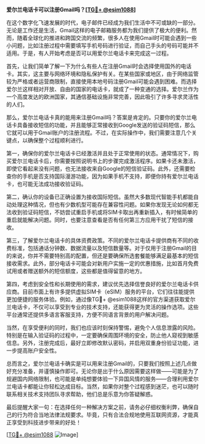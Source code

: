 **爱尔兰电话卡可以注册Gmail吗？[[TG💪+ @esim1088](https://t.me/s/esim1088)]**

在这个数字化飞速发展的时代，电子邮件已经成为我们生活中不可或缺的一部分。无论是工作还是生活，Gmail这样的电子邮箱服务都为我们提供了极大的便利。然而，随着全球化的推进和跨国交流的频繁，很多人在使用Gmail时可能会遇到一些小问题，比如注册过程中需要填写手机号码进行验证，而自己手头的号码可能并不适用。于是，有人开始考虑是否可以用爱尔兰电话卡来完成这一过程。

首先，让我们简单了解一下为什么有些人在注册Gmail时会选择使用国外的电话卡。其实，这主要与网络环境和隐私保护有关。在某些国家或地区，由于网络监管较为严格或者运营商限制，直接使用本地号码注册Gmail可能会遇到困难。而选择爱尔兰这样相对开放、自由的国家的电话卡，就成了一种变通的选择。爱尔兰作为一个高度发达的欧洲国家，其通信基础设施非常完善，因此吸引了许多寻求灵活性的人们。

那么，爱尔兰电话卡真的能用来注册Gmail吗？答案是肯定的。只要你的爱尔兰电话卡具备接收短信的功能，并且能够正常接收到Google发送的验证码短信，那么它就可以用于Gmail账户的注册流程。不过，在实际操作中，我们需要注意几个关键点，以确保整个过程顺利进行。

第一，确保你的爱尔兰电话卡已经激活并且处于正常使用的状态。通常情况下，购买爱尔兰电话卡后，你需要按照说明书上的步骤完成激活程序。如果卡还未激活，即使它看起来没有问题，也无法接收来自Google的短信验证码。此外，还需要检查你的手机是否支持国际漫游功能，因为如果手机不支持，即便你持有爱尔兰电话卡，也可能无法成功接收验证码。

第二，确认你的设备已正确设置为接收国际短信。虽然大多数现代智能手机都能自动处理这种情况，但也有少数机型可能存在兼容性问题。如果你发现无论如何都无法收到验证码短信，不妨尝试重启手机或将SIM卡取出再重新插入，有时候简单的重启就能解决问题。同时，也要注意查看是否有任何第三方应用干扰了短信的接收。

第三，了解爱尔兰电话卡的具体资费政策。不同的爱尔兰电话卡提供商有不同的收费标准，包括通话分钟数、数据流量以及短信数量等。对于仅用于注册Gmail的目的来说，你并不需要特别高的配置，但还是要确保所选套餐能够满足最基本的短信接收需求。此外，部分电话卡可能会对新用户实施一定的优惠措施，比如首月免费试用或者赠送额外的短信额度，这些都是值得留意的地方。

第四，考虑到安全性和长期使用的需求，建议优先选择信誉良好的爱尔兰电话卡供应商。目前市面上有许多提供虚拟SIM卡（eSIM）服务的平台，它们往往能提供更加便捷的服务体验。例如，通过像TG💪+ @esim1088这样的官方渠道获取爱尔兰电话卡，不仅可以享受到专业的技术支持，还能获得更为灵活的操作选项。这些平台通常还提供多语言客服支持，方便不同语言背景的用户解决问题。

当然，在享受便利的同时，我们也应该时刻保持警惕，避免个人信息泄露的风险。特别是在输入验证码的过程中，一定要确保周围环境的安全，防止他人窥视到敏感信息。另外，注册完成后，最好立即修改默认密码，并启用双重身份验证功能，进一步提高账户安全性。

总而言之，爱尔兰电话卡确实是可以用来注册Gmail的，只要我们按照上述几点做好充分准备，并谨慎操作即可。无论你是出于什么原因需要这样做——可能是为了规避国内网络限制，也可能是单纯想要体验一下异国风情的服务——合理利用爱尔兰电话卡都能让你轻松达成目标。当然，如果你对整个过程感到迷茫，也可以随时联系相关技术支持团队寻求帮助，他们总是乐意为你答疑解惑。

最后提醒大家一句：在选择任何一种解决方案之前，请务必仔细权衡利弊，确保自己的行为符合当地法律法规要求。毕竟，只有合法合规地使用互联网资源，才能真正享受到科技进步带来的好处！

[[TG💪+ @esim1088](https://t.me/s/esim1088) ![Image](https://i.postimg.cc/4NQfJmqS/Snipaste-2025-05-13-00-14-12.png)]